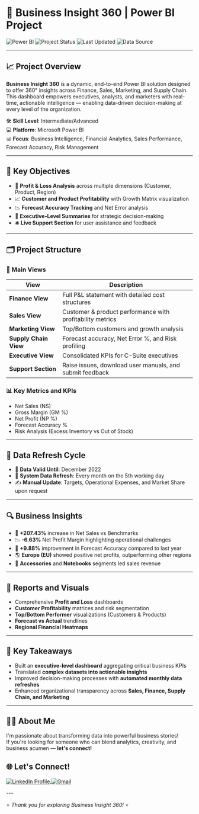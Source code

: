 # 🚀 Business Insight 360 | Power BI Project

![Power BI](https://img.shields.io/badge/Built%20with-Power%20BI-yellow?logo=powerbi)
![Project Status](https://img.shields.io/badge/Status-Completed-brightgreen)
![Last Updated](https://img.shields.io/badge/Last%20Updated-Jan%2025-blue)
![Data Source](https://img.shields.io/badge/Data%20Source-Global%20Sales%20Dataset-blue)

---

## 📈 Project Overview

**Business Insight 360** is a dynamic, end-to-end Power BI solution designed to offer 360° insights across Finance, Sales, Marketing, and Supply Chain.  
This dashboard empowers executives, analysts, and marketers with real-time, actionable intelligence — enabling data-driven decision-making at every level of the organization.

🛠 **Skill Level**: Intermediate/Advanced  
💻 **Platform**: Microsoft Power BI  
📊 **Focus**: Business Intelligence, Financial Analytics, Sales Performance, Forecast Accuracy, Risk Management

---

## 🎯 Key Objectives

- 🧮 **Profit & Loss Analysis** across multiple dimensions (Customer, Product, Region)
- 📈 **Customer and Product Profitability** with Growth Matrix visualization
- 📉 **Forecast Accuracy Tracking** and Net Error analysis
- 🧩 **Executive-Level Summaries** for strategic decision-making
- 🛎 **Live Support Section** for user assistance and feedback

---

## 🗂 Project Structure

### 🔹 Main Views

| View             | Description |
|------------------|-------------|
| **Finance View**    | Full P&L statement with detailed cost structures |
| **Sales View**      | Customer & product performance with profitability metrics |
| **Marketing View**  | Top/Bottom customers and growth analysis |
| **Supply Chain View** | Forecast accuracy, Net Error %, and Risk profiling |
| **Executive View**  | Consolidated KPIs for C-Suite executives |
| **Support Section** | Raise issues, download user manuals, and submit feedback |

### 📊 Key Metrics and KPIs

- Net Sales (NS)
- Gross Margin (GM %)
- Net Profit (NP %)
- Forecast Accuracy %
- Risk Analysis (Excess Inventory vs Out of Stock)

---

## 🔄 Data Refresh Cycle

- 📅 **Data Valid Until**: December 2022
- 🔁 **System Data Refresh**: Every month on the 5th working day
- ✍️ **Manual Update**: Targets, Operational Expenses, and Market Share upon request

---

## 🔍 Business Insights

- 🚀 **+207.43%** increase in Net Sales vs Benchmarks
- 📉 **-6.63%** Net Profit Margin highlighting operational challenges
- 🎯 **+9.88%** improvement in Forecast Accuracy compared to last year
- 🌎 **Europe (EU)** showed positive net profits, outperforming other regions
- 🥇 **Accessories** and **Notebooks** segments led sales revenue

---

## 📑 Reports and Visuals

- Comprehensive **Profit and Loss** dashboards
- **Customer Profitability** matrices and risk segmentation
- **Top/Bottom Performer** visualizations (Customers & Products)
- **Forecast vs Actual** trendlines
- **Regional Financial Heatmaps**

---

## 🧠 Key Takeaways

- Built an **executive-level dashboard** aggregating critical business KPIs
- Translated **complex datasets into actionable insights**
- Improved decision-making processes with **automated monthly data refreshes**
- Enhanced organizational transparency across **Sales, Finance, Supply Chain, and Marketing**

---

## 🧑‍💻 About Me

I'm passionate about transforming data into powerful business stories!  
If you're looking for someone who can blend analytics, creativity, and business acumen — **let's connect!**

## 🌐 Let's Connect!

<p align="left">
  <a href="https://linkedin.com/in/muhammadtanweer786/" target="blank">
    <img align="center" src="https://img.shields.io/badge/LinkedIn-0077B5?style=for-the-badge&logo=linkedin&logoColor=white" alt="LinkedIn Profile" />
  </a>
  <a href="mailto:info.veer.786@gmail.com" target="blank">
    <img align="center" src="https://img.shields.io/badge/Gmail-D14836?style=for-the-badge&logo=gmail&logoColor=white" alt="Gmail" />
  </a>
</p>
---

⭐ *Thank you for exploring Business Insight 360!* ⭐
